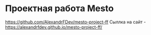 # Проектная работа Mesto

https://github.com/AlexandrFDev/mesto-project-ff
Сыллка на сайт - https://alexandrfdev.github.io/mesto-project-ff/
